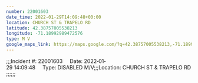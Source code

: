 ```yaml
---
number: 22001603
date_time: 2022-01-29T14:09:48+00:00
location: CHURCH ST & TRAPELO RD
latitude: 42.38757005538213
longitude: -71.18992989472576
type: M V
google_maps_link: https://maps.google.com/?q=42.38757005538213,-71.18992989472576
---
```


;;;Incident #: 22001603     Date: 2022‐01‐29 14:09:48     Type: DISABLED M/V;;;Location: CHURCH ST & TRAPELO RD;;;;;;
